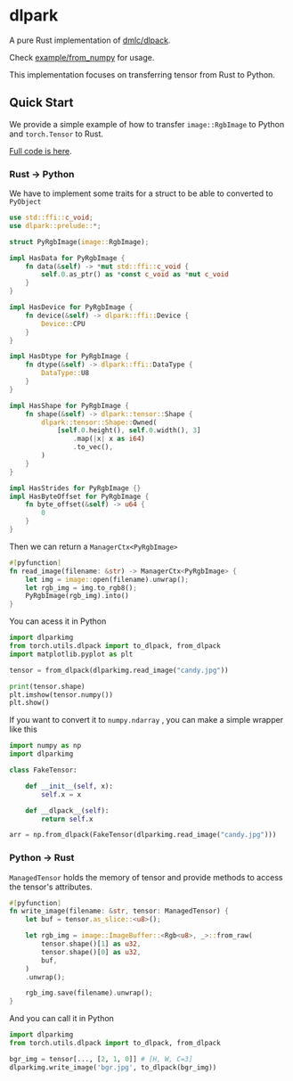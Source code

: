 # dlpark

A pure Rust implementation of [dmlc/dlpack](https://github.com/dmlc/dlpack).

Check [example/from_numpy](./example/from_numpy) for usage.

This implementation focuses on transferring tensor from Rust to Python.

## Quick Start

We provide a simple example of how to transfer `image::RgbImage` to Python and `torch.Tensor` to Rust.

[Full code is here](https://github.com/SunDoge/dlparkimg).

### Rust -> Python

We have to implement some traits for a struct to be able to converted to `PyObject`

```rust
use std::ffi::c_void;
use dlpark::prelude::*;

struct PyRgbImage(image::RgbImage);

impl HasData for PyRgbImage {
    fn data(&self) -> *mut std::ffi::c_void {
        self.0.as_ptr() as *const c_void as *mut c_void
    }
}

impl HasDevice for PyRgbImage {
    fn device(&self) -> dlpark::ffi::Device {
        Device::CPU
    }
}

impl HasDtype for PyRgbImage {
    fn dtype(&self) -> dlpark::ffi::DataType {
        DataType::U8
    }
}

impl HasShape for PyRgbImage {
    fn shape(&self) -> dlpark::tensor::Shape {
        dlpark::tensor::Shape::Owned(
            [self.0.height(), self.0.width(), 3]
                .map(|x| x as i64)
                .to_vec(),
        )
    }
}

impl HasStrides for PyRgbImage {}
impl HasByteOffset for PyRgbImage {
    fn byte_offset(&self) -> u64 {
        0
    }
}
```

Then we can return a `ManagerCtx<PyRgbImage>`

```rust
#[pyfunction]
fn read_image(filename: &str) -> ManagerCtx<PyRgbImage> {
    let img = image::open(filename).unwrap();
    let rgb_img = img.to_rgb8();
    PyRgbImage(rgb_img).into()
}
```

You can acess it in Python

```python
import dlparkimg
from torch.utils.dlpack import to_dlpack, from_dlpack
import matplotlib.pyplot as plt

tensor = from_dlpack(dlparkimg.read_image("candy.jpg"))

print(tensor.shape)
plt.imshow(tensor.numpy())
plt.show()
```

If you want to convert it to `numpy.ndarray` , you can make a simple wrapper like this

```python
import numpy as np
import dlparkimg

class FakeTensor:

    def __init__(self, x):
        self.x = x

    def __dlpack__(self):
        return self.x

arr = np.from_dlpack(FakeTensor(dlparkimg.read_image("candy.jpg")))
```

### Python -> Rust

`ManagedTensor` holds the memory of tensor and provide methods to access the tensor's attributes.

```rust
#[pyfunction]
fn write_image(filename: &str, tensor: ManagedTensor) {
    let buf = tensor.as_slice::<u8>();

    let rgb_img = image::ImageBuffer::<Rgb<u8>, _>::from_raw(
        tensor.shape()[1] as u32,
        tensor.shape()[0] as u32,
        buf,
    )
    .unwrap();

    rgb_img.save(filename).unwrap();
}
```

And you can call it in Python

```python
import dlparkimg
from torch.utils.dlpack import to_dlpack, from_dlpack

bgr_img = tensor[..., [2, 1, 0]] # [H, W, C=3]
dlparkimg.write_image('bgr.jpg', to_dlpack(bgr_img))
```

